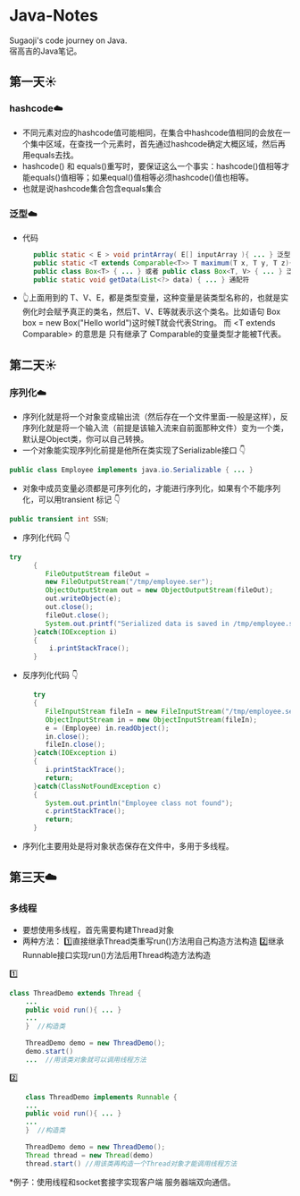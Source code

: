 # Java-Notes
Sugaoji's code journey on Java.  
宿高吉的Java笔记。  

## 第一天:sunny: 
### hashcode:cloud:
* 不同元素对应的hashcode值可能相同，在集合中hashcode值相同的会放在一个集中区域，在查找一个元素时，首先通过hashcode确定大概区域，然后再用equals去找。  
* hashcode() 和 equals()重写时，要保证这么一个事实：hashcode()值相等才能equals()值相等；如果equal()值相等必须hashcode()值也相等。 
* 也就是说hashcode集合包含equals集合
   
### 泛型:cloud:
* 代码
```Java
      public static < E > void printArray( E[] inputArray ){ ... } 泛型方法  
      public static <T extends Comparable<T>> T maximum(T x, T y, T z){ ... } 泛型方法  
      public class Box<T> { ... } 或者 public class Box<T, V> { ... } 泛型类  
      public static void getData(List<?> data) { ... } 通配符
```
* 👆上面用到的 T、V、E，都是类型变量，这种变量是装类型名称的，也就是实例化时会赋予真正的类名，然后T、V、E等就表示这个类名。比如语句 Box <String> box = new Box("Hello world")这时候T就会代表String。 而 <T extends Comparable<T>> 的意思是 只有继承了 Comparable的变量类型才能被T代表。  

  
## 第二天:sunny:  
### 序列化:cloud:
* 序列化就是将一个对象变成输出流（然后存在一个文件里面-一般是这样），反序列化就是将一个输入流（前提是该输入流来自前面那种文件）变为一个类，默认是Object类，你可以自己转换。  
* 一个对象能实现序列化前提是他所在类实现了Serializable接口 👇
```Java
public class Employee implements java.io.Serializable { ... }
```
* 对象中成员变量必须都是可序列化的，才能进行序列化，如果有个不能序列化，可以用transient 标记 👇
```Java
public transient int SSN;
```
* 序列化代码 👇
```Java
try
      {
         FileOutputStream fileOut =
         new FileOutputStream("/tmp/employee.ser");
         ObjectOutputStream out = new ObjectOutputStream(fileOut);
         out.writeObject(e);
         out.close();
         fileOut.close();
         System.out.printf("Serialized data is saved in /tmp/employee.ser");
      }catch(IOException i)
      {
          i.printStackTrace();
      }
```
* 反序列化代码 👇
```Java
	  try
      {
         FileInputStream fileIn = new FileInputStream("/tmp/employee.ser");
         ObjectInputStream in = new ObjectInputStream(fileIn);
         e = (Employee) in.readObject();
         in.close();
         fileIn.close();
      }catch(IOException i)
      {
         i.printStackTrace();
         return;
      }catch(ClassNotFoundException c)
      {
         System.out.println("Employee class not found");
         c.printStackTrace();
         return;
      }
```
* 序列化主要用处是将对象状态保存在文件中，多用于多线程。

## 第三天:cloud:
### 多线程
* 要想使用多线程，首先需要构建Thread对象
* 两种方法： 1️⃣直接继承Thread类重写run()方法用自己构造方法构造 2️⃣继承Runnable接口实现run()方法后用Thread构造方法构造  

1️⃣
```Java
class ThreadDemo extends Thread { 
	...
	public void run(){ ... }
	...
	}  //构造类
	
	ThreadDemo demo = new ThreadDemo();
	demo.start()
	...  //用该类对象就可以调用线程方法
```
2️⃣
```Java
	class ThreadDemo implements Runnable { 
	...
	public void run(){ ... }
	...
	}  //构造类
	
	ThreadDemo demo = new ThreadDemo();
	Thread thread = new Thread(demo)
	thread.start() //用该类再构造一个Thread对象才能调用线程方法
```
*例子：使用线程和socket套接字实现客户端 服务器端双向通信。
	
	
	

   
   
   
